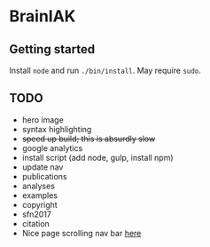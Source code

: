 # BrainIAK

## Getting started
Install ```node``` and run ```./bin/install```. May require ```sudo```.

## TODO
- hero image
- syntax highlighting
- ~~speed up build; this is absurdly slow~~
- google analytics
- install script (add node, gulp, install npm)
- update nav
- publications
- analyses
- examples
- copyright
- sfn2017
- citation
- Nice page scrolling nav bar [here](https://www.codeply.com/go/K3yOyA2QuN)
